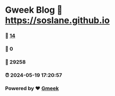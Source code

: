 # Gweek Blog :link: https://soslane.github.io 
### :page_facing_up: [14](https://soslane.github.io/tag.html) 
### :speech_balloon: 0 
### :hibiscus: 29258 
### :alarm_clock: 2024-05-19 17:20:57 
### Powered by :heart: [Gmeek](https://github.com/Meekdai/Gmeek)
